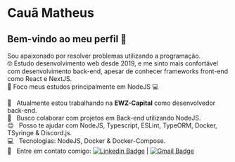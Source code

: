 # Cauã Matheus

## Bem-vindo ao meu perfil 👋
Sou apaixonado por resolver problemas utilizando a programação.
<br/> 🤓 Estudo desenvolvimento web desde 2019, e me sinto mais confortável com desenvolvimento back-end, apesar de conhecer frameworks front-end como React e NextJS.
<br/> 🏹 Foco meus estudos principalmente em NodeJS :computer:

 :rocket:  &nbsp; Atualmente estou trabalhando na **EWZ-Capital** como desenvolvedor back-end.
 <br/> :purple_heart: &nbsp; Busco colaborar com projetos em Back-end utilizando NodeJS.
 <br/> :blush: &nbsp; Posso te ajudar com NodeJS, Typescript, ESLint, TypeORM, Docker, TSyringe & Discord.js.
 <br/> :computer: &nbsp; Tecnologias: NodeJS, Docker & Docker-Compose.
 <br/> :email: &nbsp; Entre em contato comigo: [![Linkedin Badge](https://img.shields.io/badge/-LinkedIn-blue?style=flat-square&logo=Linkedin&logoColor=white&)](https://www.linkedin.com/in/cauamatheus/) 
| 
[![Gmail Badge](https://img.shields.io/badge/-Gmail-c14438?style=flat-square&logo=Gmail&logoColor=white)](mailto:caua10000@gmail.com)
